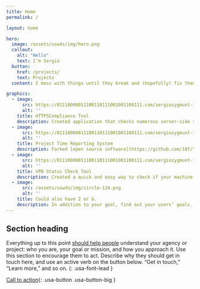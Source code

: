 ```yaml
---
title: Home
permalink: /

layout: home

hero:
  image: /assets/uswds/img/hero.png
  callout:
    alt: "Hello"
    text: I'm Sergio
  button:
    href: /projects/
    text: Projects
  content: I mess with things until they break and (hopefully) fix them <br> Projects, skills, & experience - it's all here - here's some highlights

graphics:
  - image:
      src: https://01110000011100110111001001100111.com/sergiozygmunt-ip-assets/siteimages/httpscompliance_124.png
      alt: ''
    title: HTTPSCompliance Tool
    description: Created application that checks numerous server-side settings of web properties to see if they are deployed following best practices.
  - image:
      src: https://01110000011100110111001001100111.com/sergiozygmunt-ip-assets/siteimages/tock-textbased_124.png
      alt: ''
    title: Project Time Reporting System
    description: Forked [open source software](https://github.com/18f/tock) to create a time and attendance system.
  - image:
      src: https://01110000011100110111001001100111.com/sergiozygmunt-ip-assets/siteimages/tock-textbased_124.png
      alt: ''
    title: VPN Status Check Tool
    description: Created a quick and easy way to check if your machine is connected to a particular VPN server with full tunneling.
  - image:
      src: /assets/uswds/img/circle-124.png
      alt: ''
    title: Could also have 2 or 6.
    description: In addition to your goal, find out your users’ goals. [What do they want to know](https://18f.gsa.gov/) or do that supports your mission? Use these headings to show those.
---
```

## Section heading

Everything up to this point [should help people](javascript:void(0);) understand your agency or project: who you are, your goal or mission, and how you approach it. Use this section to encourage them to act. Describe why they should get in touch here, and use an active verb on the button below. “Get in touch,” “Learn more,” and so on.
{: .usa-font-lead }

[Call to action](#){: .usa-button .usa-button-big }